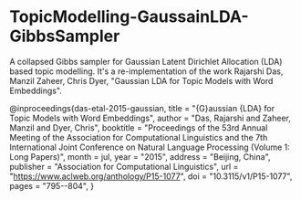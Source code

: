 # TopicModelling-GaussainLDA-GibbsSampler
A collapsed Gibbs sampler for Gaussian Latent Dirichlet Allocation (LDA) based topic modelling. It's a re-implementation of the work Rajarshi Das, Manzil Zaheer, Chris Dyer, "Gaussian LDA for Topic Models with Word Embeddings".

@inproceedings{das-etal-2015-gaussian,
    title = "{G}aussian {LDA} for Topic Models with Word Embeddings",
    author = "Das, Rajarshi  and
      Zaheer, Manzil  and
      Dyer, Chris",
    booktitle = "Proceedings of the 53rd Annual Meeting of the Association for Computational Linguistics and the 7th International Joint Conference on Natural Language Processing (Volume 1: Long Papers)",
    month = jul,
    year = "2015",
    address = "Beijing, China",
    publisher = "Association for Computational Linguistics",
    url = "https://www.aclweb.org/anthology/P15-1077",
    doi = "10.3115/v1/P15-1077",
    pages = "795--804",
}
